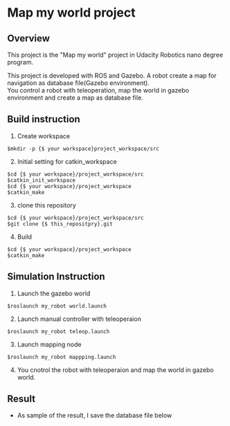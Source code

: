 # Map my world project

## Overview
This project is the "Map my world" project in Udacity Robotics nano degree program.

This project is developed with ROS and Gazebo.
A robot create a map for navigation as database file(Gazebo environment).     
You control a robot with teleoperation, map the world in gazebo environment and create a map as database file.


## Build instruction
1. Create workspace 

```
$mkdir -p {$ your workspace}project_workspace/src
```

2. Initial setting for catkin_workspace
```
$cd {$ your workspace}/project_workspace/src
$catkin_init_workspace
$cd {$ your workspace}/project_workspace
$catkin_make
```



3. clone this repository
```
$cd {$ your workspace}/project_workspace/src
$git clone {$ this_repositpry}.git
```

4. Build
```
$cd {$ your workspace}/project_workspace
$catkin_make
```

## Simulation Instruction
1. Launch the gazebo world
```
$roslaunch my_robot world.launch
```

2. Launch manual controller with teleoperaion
```
$roslaunch my_robot teleop.launch
```

3. Launch mapping node
```
$roslaunch my_robot mappping.launch
```

4. You cnotrol the robot with teleoperaion and map the world in gazebo world.

## Result
- As sample of the result, I save the database file below
